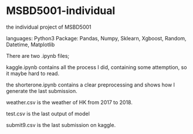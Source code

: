 # MSBD5001-individual
the individual project of MSBD5001

languages: Python3
Package: Pandas, Numpy, Sklearn, Xgboost, Random, Datetime, Matplotlib

There are two .ipynb files;

kaggle.ipynb contains all the process I did, containing some attemption, so it maybe hard to read.

the shorterone.ipynb contains a clear preprocessing and shows how I generate the last submission.

weather.csv is the weather of HK from 2017 to 2018.

test.csv is the last output of model

submit9.csv is the last submission on kaggle.
